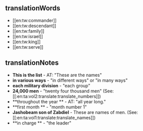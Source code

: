 ## translationWords

* [[en:tw:commander]]
* [[en:tw:descendant]]
* [[en:tw:family]]
* [[en:tw:israel]]
* [[en:tw:king]]
* [[en:tw:serve]]

## translationNotes

* **This is the list** - AT: "These are the names"
* **in various ways** - "in different ways" or "in many ways"
* **each military division** - "each group"
* **24,000 men** - "twenty four thousand men" (See: [[:en:ta:vol2:translate:translate_numbers]])
* **throughout the year ** - AT: "all year long."
* **first month ** - "month number 1"
* **Jashobeam son of Zabdiel** - These are names of men. (See: [[:en:ta:vol1:translate:translate_names]])
* **in charge ** - "the leader"

